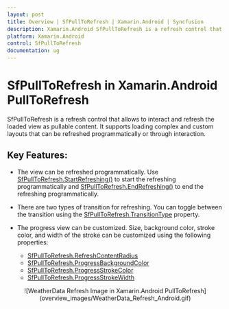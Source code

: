 ```yaml
---
layout: post
title: Overview | SfPullToRefresh | Xamarin.Android | Syncfusion
description: Xamarin.Android SfPullToRefresh is a refresh control that allows to interact and refresh the loaded view as pullable content.
platform: Xamarin.Android
control: SfPullToRefresh
documentation: ug
--- 
```


# SfPullToRefresh in Xamarin.Android PullToRefresh

SfPullToRefresh is a refresh control that allows to interact and refresh the loaded view as pullable content. It supports loading complex and custom layouts that can be refreshed programmatically or through interaction.

## Key Features:

* The view can be refreshed programmatically. Use [SfPullToRefresh.StartRefreshing()](https://help.syncfusion.com/cr/xamarin-android/Syncfusion.SfPullToRefresh.SfPullToRefresh.html#Syncfusion_SfPullToRefresh_SfPullToRefresh_StartRefreshing) to start the refreshing programmatically and [SfPullToRefresh.EndRefreshing()](https://help.syncfusion.com/cr/xamarin-android/Syncfusion.SfPullToRefresh.SfPullToRefresh.html#Syncfusion_SfPullToRefresh_SfPullToRefresh_EndRefreshing) to end the refreshing programmatically.

* There are two types of transition for refreshing. You can toggle between the transition using the  [SfPullToRefresh.TransitionType](https://help.syncfusion.com/cr/xamarin-android/Syncfusion.SfPullToRefresh.SfPullToRefresh.html#Syncfusion_SfPullToRefresh_SfPullToRefresh_TransitionType) property. 

* The progress view can be customized. Size, background color, stroke color, and width of the stroke can be customized using the following properties: 
  * [SfPullToRefresh.RefreshContentRadius](https://help.syncfusion.com/cr/xamarin-android/Syncfusion.SfPullToRefresh.SfPullToRefresh.html#Syncfusion_SfPullToRefresh_SfPullToRefresh_RefreshContentRadius)
  * [SfPullToRefresh.ProgressBackgroundColor](https://help.syncfusion.com/cr/xamarin-android/Syncfusion.SfPullToRefresh.SfPullToRefresh.html#Syncfusion_SfPullToRefresh_SfPullToRefresh_ProgressBackgroundColor)
  * [SfPullToRefresh.ProgressStrokeColor](https://help.syncfusion.com/cr/xamarin-android/Syncfusion.SfPullToRefresh.SfPullToRefresh.html#Syncfusion_SfPullToRefresh_SfPullToRefresh_ProgressStrokeColor)
  * [SfPullToRefresh.ProgressStrokeWidth](https://help.syncfusion.com/cr/xamarin-android/Syncfusion.SfPullToRefresh.SfPullToRefresh.html#Syncfusion_SfPullToRefresh_SfPullToRefresh_ProgressStrokeWidth)

<div style="text-align:center" markdown="1">
![WeatherData Refresh Image in Xamarin.Android PullToRefresh](overview_images/WeatherData_Refresh_Android.gif)
</div>
